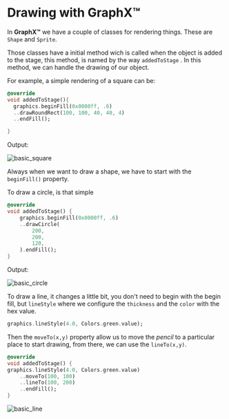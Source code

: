 # Drawing with GraphX™

In **GraphX™** we have a couple of classes for rendering things.
These are `Shape` and `Sprite`.

Those classes have a initial method wich is called when the object
is added to the stage, this method, is named by the way `addedToStage` .
In this method, we can handle the drawing of our object.

For example, a simple rendering of a square can be:

``` dart
@override
void addedToStage(){
  graphics.beginFill(0x0000ff, .6)
  ..drawRoundRect(100, 100, 40, 40, 4)
  ..endFill();

}
```

Output: 

![basic_square](https://user-images.githubusercontent.com/44511181/99677710-c8d7b300-2a58-11eb-849e-8a3a5e79f144.jpg)

Always when we want to draw a shape, we have to start with the
`beginFill()` property.

To draw a circle, is that simple 

``` dart
@override
void addedToStage() {
    graphics.beginFill(0x0000ff, .6)
    ..drawCircle(
        200,
        200,
        120,
    ).endFill();
}
```

Output: 

![basic_circle](https://user-images.githubusercontent.com/44511181/99679843-2a991c80-2a5b-11eb-95cb-0c77318dc9cd.jpg)

To draw a line, it changes a little bit, you don't need
to begin with the begin fill, but `lineStyle` where we configure the `thickness` and the `color` with the hex value.

``` dart
graphics.lineStyle(4.0, Colors.green.value);
```

Then the `moveTo(x,y)` property allow us to move the *pencil* to a particular place to start drawing, from there, we can use the `lineTo(x,y)`.
```dart
@override
void addedToStage() {
graphics.lineStyle(4.0, Colors.green.value)
    ..moveTo(100, 100)
    ..lineTo(100, 200)
    ..endFill();
}
```
![basic_line](https://user-images.githubusercontent.com/44511181/99682895-7f8a6200-2a5e-11eb-97c9-718a552d26c1.jpg)


